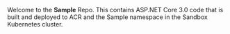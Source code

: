 Welcome to the **Sample** Repo. This contains ASP.NET Core 3.0 code that is built and deployed to ACR and the Sample namespace in the Sandbox Kubernetes cluster.